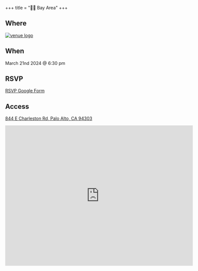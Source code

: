 +++
title = "🌅🌉 Bay Area"
+++
<!--If the venue for the month does not have a servicable logo to use here consider omitting or using /images/bayarea/trolleyproblem.png as a place holder-->

## Where
<a href="https://www.apex.ai/">![venue logo](/images/logos/Apex.AI-Logo.png)</a>


## When
March 21nd 2024 @ 6:30 pm

## RSVP
<a href="https://forms.gle/FRjAt31zuGTzTt8R7">RSVP Google Form</a>

## Access

[844 E Charleston Rd, Palo Alto, CA 94303](https://maps.app.goo.gl/wyeZh9vNDRJBFXXw6)
<iframe src="https://www.google.com/maps/embed?pb=!1m18!1m12!1m3!1d14688.842919472147!2d-122.12401983387139!3d37.43574515507332!2m3!1f0!2f0!3f0!3m2!1i1024!2i768!4f13.1!3m3!1m2!1s0x808fbbfb6b6f9a7f%3A0x9ee16d5dc41f33fb!2sApex.AI%2C%20Inc.!5e0!3m2!1sen!2sus!4v1701388290419!5m2!1sen!2sus" width="600" height="450" style="border:0;" allowfullscreen="" loading="lazy" referrerpolicy="no-referrer-when-downgrade"></iframe>
